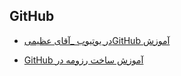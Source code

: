 ## GitHub


- [در یوتیوب _آقای عظیمیGitHub آموزش](http://ceit.aut.ac.ir/~91131079/SE2/SE2%20Website/Other%20Slides/Pressman7.rar)

- [GitHub  آموزش ساخت رزومه در](https://toplearn.com/courses/2203/%D8%A2%D9%85%D9%88%D8%B2%D8%B4-%D8%A7%DB%8C%D8%AC%D8%A7%D8%AF-%D9%88%D8%A8%D8%B3%D8%A7%DB%8C%D8%AA-%D8%B1%D9%88%DB%8C-%DA%AF%DB%8C%D8%AA-%D9%87%D8%A7%D8%A8)

